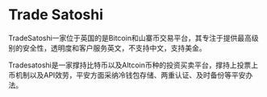 # Trade Satoshi

TradeSatoshi一家位于英国的是Bitcoin和山寨币交易平台，其专注于提供最高级别的安全性，透明度和客户服务英文，不支持中文，支持美金。

Tradesatoshi是一家撑持比特币以及Altcoin币种的投资买卖平台，撑持上投票上币机制以及API效劳，平安方面采纳冷钱包存储、两重认证、及时备份等平安办法。
